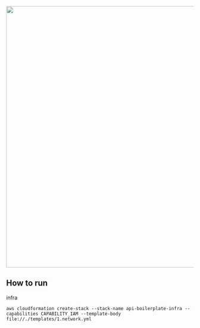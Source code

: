 
<img src="https://user-images.githubusercontent.com/63565773/160002644-b40f0fd0-1db5-427c-8c0e-83ba71a4c883.png" width="700px"/>

## How to run 


infra
```
aws cloudformation create-stack --stack-name api-boilerplate-infra --capabilities CAPABILITY_IAM --template-body file://./templates/1.network.yml
```
